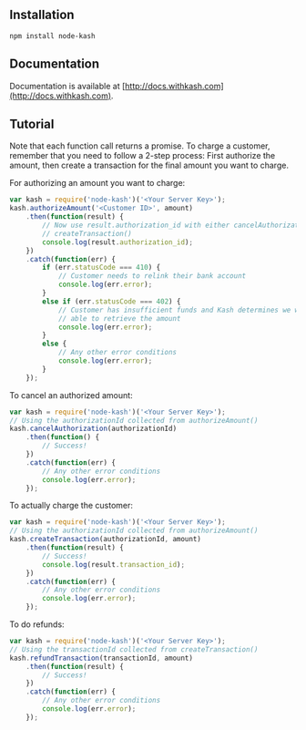 ## Installation

`npm install node-kash`

## Documentation

Documentation is available at [http://docs.withkash.com](http://docs.withkash.com).

## Tutorial

Note that each function call returns a promise. To charge a customer, remember
that you need to follow a 2-step process: First authorize the amount, then
create a transaction for the final amount you want to charge.

For authorizing an amount you want to charge:

```js
var kash = require('node-kash')('<Your Server Key>');
kash.authorizeAmount('<Customer ID>', amount)
    .then(function(result) {
        // Now use result.authorization_id with either cancelAuthorization() or
        // createTransaction()
        console.log(result.authorization_id);
    })
    .catch(function(err) {
        if (err.statusCode === 410) {
            // Customer needs to relink their bank account
            console.log(err.error);
        }
        else if (err.statusCode === 402) {
            // Customer has insufficient funds and Kash determines we won't be
            // able to retrieve the amount
            console.log(err.error);
        }
        else {
            // Any other error conditions
            console.log(err.error);
        }
    });
```

To cancel an authorized amount:

```js
var kash = require('node-kash')('<Your Server Key>');
// Using the authorizationId collected from authorizeAmount()
kash.cancelAuthorization(authorizationId)
    .then(function() {
        // Success!
    })
    .catch(function(err) {
        // Any other error conditions
        console.log(err.error);
    });
```

To actually charge the customer:

```js
var kash = require('node-kash')('<Your Server Key>');
// Using the authorizationId collected from authorizeAmount()
kash.createTransaction(authorizationId, amount)
    .then(function(result) {
        // Success!
        console.log(result.transaction_id);
    })
    .catch(function(err) {
        // Any other error conditions
        console.log(err.error);
    });
```

To do refunds:

```js
var kash = require('node-kash')('<Your Server Key>');
// Using the transactionId collected from createTransaction()
kash.refundTransaction(transactionId, amount)
    .then(function(result) {
        // Success!
    })
    .catch(function(err) {
        // Any other error conditions
        console.log(err.error);
    });
```
